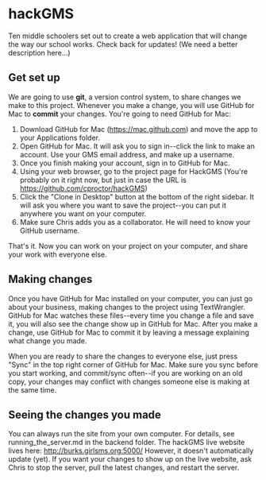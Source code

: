 hackGMS
=======

Ten middle schoolers set out to create a web application that will change the way our 
school works. Check back for updates! (We need a better description here...)

Get set up
----------
We are going to use **git**, a version control system, to share changes we make to 
this project. Whenever you make a change, you will use GitHub for Mac to **commit** your
changes. You're going to need GitHub for Mac:

1. Download GitHub for Mac (https://mac.github.com) and move the app to your Applications
   folder.
2. Open GitHub for Mac. It will ask you to sign in--click the link to make an account.
   Use your GMS email address, and make up a username. 
3. Once you finish making your account, sign in to GitHub for Mac. 
4. Using your web browser, go to the project page for HackGMS 
   (You're probably on it right now, but just in case the URL is https://github.com/cproctor/hackGMS)
5. Click the "Clone in Desktop" button at the bottom of the right sidebar. It will ask
   you where you want to save the project--you can put it anywhere you want on your 
   computer.
6. Make sure Chris adds you as a collaborator. He will need to know your GitHub username.
   
That's it. Now you can work on your project on your computer, and share your work with
everyone else.

Making changes
--------------

Once you have GitHub for Mac installed on your computer, you can just go about your 
business, making changes to the project using TextWrangler. GitHub for Mac watches these 
files--every time you change a file and save it, you will also see the change show up in 
GitHub for Mac. After you make a change, use GitHub for Mac to commit it by leaving a 
message explaining what change you made. 

When you are ready to share the changes to everyone else, just press "Sync" in the top 
right corner of GitHub for Mac. Make sure you sync before you start
working, and commit/sync often--if you are working on an old copy, your changes may conflict
with changes someone else is making at the same time.

Seeing the changes you made
---------------------------

You can always run the site from your own computer. For details, see running_the_server.md
in the backend folder. 
The hackGMS live website lives here: http://burks.girlsms.org:5000/ However, 
it doesn't automatically update (yet). If you want your changes to show up on the live website,
ask Chris to stop the server, pull the latest changes, and restart the server.